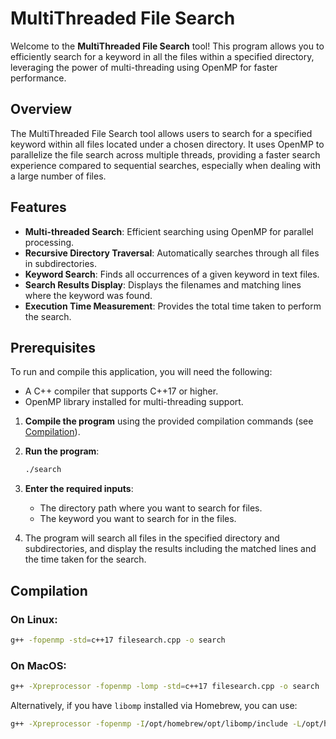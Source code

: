 
# MultiThreaded File Search

Welcome to the **MultiThreaded File Search** tool! This program allows you to efficiently search for a keyword in all the files within a specified directory, leveraging the power of multi-threading using OpenMP for faster performance.

## Overview

The MultiThreaded File Search tool allows users to search for a specified keyword within all files located under a chosen directory. It uses OpenMP to parallelize the file search across multiple threads, providing a faster search experience compared to sequential searches, especially when dealing with a large number of files.

## Features

- **Multi-threaded Search**: Efficient searching using OpenMP for parallel processing.
- **Recursive Directory Traversal**: Automatically searches through all files in subdirectories.
- **Keyword Search**: Finds all occurrences of a given keyword in text files.
- **Search Results Display**: Displays the filenames and matching lines where the keyword was found.
- **Execution Time Measurement**: Provides the total time taken to perform the search.

## Prerequisites

To run and compile this application, you will need the following:

- A C++ compiler that supports C++17 or higher.
- OpenMP library installed for multi-threading support.

1. **Compile the program** using the provided compilation commands (see [Compilation](#compilation)).

2. **Run the program**:

   ```bash
   ./search
   ```

3. **Enter the required inputs**:
   - The directory path where you want to search for files.
   - The keyword you want to search for in the files.

4. The program will search all files in the specified directory and subdirectories, and display the results including the matched lines and the time taken for the search.

## Compilation

### On Linux:

```bash
g++ -fopenmp -std=c++17 filesearch.cpp -o search
```

### On MacOS:

```bash
g++ -Xpreprocessor -fopenmp -lomp -std=c++17 filesearch.cpp -o search
```

Alternatively, if you have `libomp` installed via Homebrew, you can use:

```bash
g++ -Xpreprocessor -fopenmp -I/opt/homebrew/opt/libomp/include -L/opt/homebrew/opt/libomp/lib -lomp -std=c++17 filesearch.cpp -o search
```
